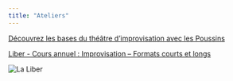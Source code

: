 ```yaml
---
title: "Ateliers"
---
```


<a href="poussins">Découvrez les bases du théâtre d’improvisation avec  les Poussins</a>

<a href="liber">Liber - Cours annuel : Improvisation – Formats courts et longs</a>

<img src="../images/7.webp" alt="La Liber">